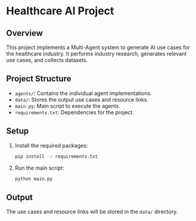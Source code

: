 # Healthcare AI Project

## Overview
This project implements a Multi-Agent system to generate AI use cases for the healthcare industry. It performs industry research, generates relevant use cases, and collects datasets.

## Project Structure
- `agents/`: Contains the individual agent implementations.
- `data/`: Stores the output use cases and resource links.
- `main.py`: Main script to execute the agents.
- `requirements.txt`: Dependencies for the project.

## Setup
1. Install the required packages:
   ```bash
   pip install -r requirements.txt
   ```
2. Run the main script:
   ```bash
   python main.py
   ```
## Output
The use cases and resource links will be stored in the `data/` directory.
